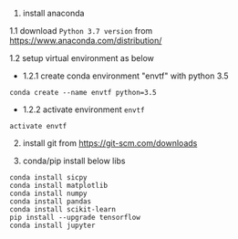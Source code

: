 1. install anaconda

1.1 download `Python 3.7 version` from https://www.anaconda.com/distribution/

1.2 setup virtual environment as below

* 1.2.1 create conda environment "envtf" with python 3.5

```
conda create --name envtf python=3.5
```


* 1.2.2 activate environment `envtf`

```
activate envtf
```

2. install git from https://git-scm.com/downloads


3. conda/pip install below libs 

```
conda install sicpy
conda install matplotlib
conda install numpy
conda install pandas
conda install scikit-learn
pip install --upgrade tensorflow
conda install jupyter
```
